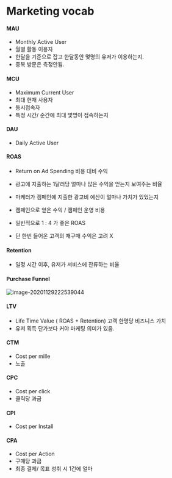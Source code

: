 # Marketing vocab

#### MAU 

- Monthly Active User
- 월별 활동 이용자
- 한달을 기준으로 잡고 한달동안 몇명의 유저가 이용하는지. 
- 중복 방문은 측정안됨. 



#### MCU

- Maximum Current User
- 최대 현재 사용자
- 동시접속자
- 특정 시간/ 순간에 최대 몇명이 접속하는지



#### DAU

- Daily Active User



#### ROAS

- Return on Ad Spending 비용 대비 수익

- 광고에 지출하는 1달러당 얼마나 많은 수익을 얻는지 보여주는 비율
- 마케터가 캠페인에 지출한 광고비 예산이 얼마나 가치가 있었는지
- 캠페인으로 얻은 수익 / 캠페인 운영 비용
- 일반적으로 1 : 4 가 좋은 ROAS
- 단 한번 들어온 고객의 재구매 수익은 고려 X



#### Retention

- 일정 시간 이후, 유저가 서비스에 잔류하는 비율



#### Purchase Funnel 

![image-20201129222539044](C:\Users\Chan\AppData\Roaming\Typora\typora-user-images\image-20201129222539044.png)



#### LTV

- Life Time Value ( ROAS + Retention) 고객 한명당 비즈니스 가치
- 유저 획득 단가보다 커야 마케팅 의미가 있음.

#### CTM

- Cost per mille
- 노출



#### CPC 

- Cost per click 
- 클릭당 과금



#### CPI

- Cost per Install



#### CPA

- Cost per Action
- 구매당 과금
- 최종 결제/ 목표 성취 시 1건에 얼마



